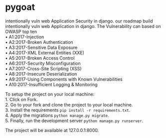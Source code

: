 # pygoat<br>

intentionally vuln web Application Security in django.
our roadmap build intentionally vuln web Application in django. The Vulnerability can based on OWASP top ten
<br>
• A1:2017-Injection<br>
• A2:2017-Broken Authentication<br>
• A3:2017-Sensitive Data Exposure<br>
• A4:2017-XML External Entities (XXE)<br>
• A5:2017-Broken Access Control<br>
• A6:2017-Security Misconfiguration<br>
• A7:2017-Cross-Site Scripting (XSS)<br>
• A8:2017-Insecure Deserialization<br>
• A9:2017-Using Components with Known Vulnerabilities<br>
• A10:2017-Insufficient Logging & Monitoring<br>

To setup the project on your local machine:
<br>
    1. Click on Fork.<br>
    2. Go to your fork and clone the project to your local machine.<br>
    3. Install the requirements `pip install -r requirements.txt`.<br>
    4. Apply the migrations `python manage.py migrate`.<br>
    5. Finally, run the development server `python manage.py runserver`.<br>
    

The project will be available at 127.0.0.1:8000.
